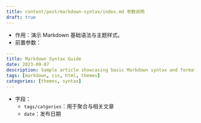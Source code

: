 ```yaml
---
title: content/post/markdown-syntax/index.md 参数说明
draft: true
---
```


- 作用：演示 Markdown 基础语法与主题样式。
- 前置参数：
```yaml
---
title: Markdown Syntax Guide
date: 2023-09-07
description: Sample article showcasing basic Markdown syntax and formatting for HTML elements.
tags: [markdown, css, html, themes]
categories: [themes, syntax]
---
```
- 字段：
  - `tags/catgories`：用于聚合与相关文章
  - `date`：发布日期 